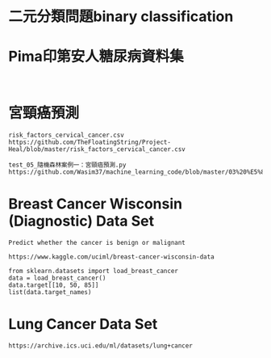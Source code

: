 # 二元分類問題binary classification

# Pima印第安人糖尿病資料集
```


```

# 宮頸癌預測
```
risk_factors_cervical_cancer.csv
https://github.com/TheFloatingString/Project-Heal/blob/master/risk_factors_cervical_cancer.csv

```
```
test_05_隨機森林案例一：宮頸癌預測.py
https://github.com/Wasim37/machine_learning_code/blob/master/03%20%E5%86%B3%E7%AD%96%E6%A0%91%20Decision%20Tree/test_05_%E9%9A%8F%E6%9C%BA%E6%A3%AE%E6%9E%97%E6%A1%88%E4%BE%8B%E4%B8%80%EF%BC%9A%E5%AE%AB%E9%A2%88%E7%99%8C%E9%A2%84%E6%B5%8B.py
```

# Breast Cancer Wisconsin (Diagnostic) Data Set
```
Predict whether the cancer is benign or malignant

https://www.kaggle.com/uciml/breast-cancer-wisconsin-data
```


```
from sklearn.datasets import load_breast_cancer
data = load_breast_cancer()
data.target[[10, 50, 85]]
list(data.target_names)
```

# Lung Cancer Data Set
```
https://archive.ics.uci.edu/ml/datasets/lung+cancer
```
